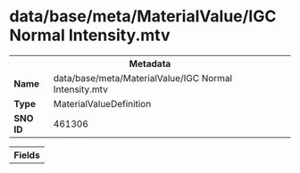 <h1>data/base/meta/MaterialValue/IGC Normal Intensity.mtv</h1><table><tr><th colspan="100%">Metadata</th></tr><tr><td><b>Name</b></td><td>data/base/meta/MaterialValue/IGC Normal Intensity.mtv</td></tr><tr><td><b>Type</b></td><td>MaterialValueDefinition</td></tr><tr><td><b>SNO ID</b></td><td>461306</td></tr></table>

<table><tr><th colspan="100%">Fields</th></tr></table>

